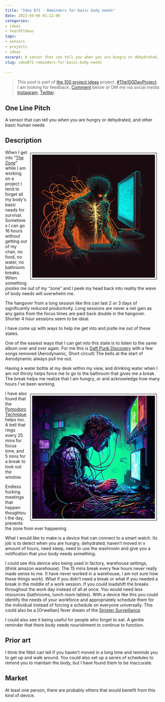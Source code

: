 ```yaml
---
title: "Idea 072 - Reminders for basic body needs"
date: 2023-04-09 01:12:00
categories:
- ideas
- YearOfIdeas
tags:
- sensors
- projects
- ideas
excerpt: A sensor that can tell you when you are hungry or dehydrated, and other basic human needs
slug: idea072-reminders-for-basic-body-needs

---
```


> This post is part of [the 100 project ideas](https://blog.abluestar.com/projects/2023-100-ideas/) project. [#The100DayProject](https://www.the100dayproject.org/). I am looking for feedback. <a href='#utterances-comments'>Comment</a> below or DM me via social media <a href="https://instagram.com/funvill" rel="nofollow noopener noreferrer"><i class="fab fa-fw fa-instagram" aria-hidden="true"></i><span class="label">Instagram</span></a>, <a href="https://twitter.com/funvill" rel="nofollow noopener noreferrer"><i class="fab fa-fw fa-twitter" aria-hidden="true"></i><span class="label">Twitter</span></a>.

## One Line Pitch

A sensor that can tell you when you are hungry or dehydrated, and other basic human needs

## Description

<img src='\public\uploads\2023\the-zone.png' alt='the-zone' style="float: right; margin: 10px; max-width: 400px; border: 1px solid black; padding: 5px">When I get into “[The Zone](https://computus.org/7-tips-for-programming-in-the-zone/)" while I am working on a project I tend to forget all my body's basic needs for survival. Sometimes I can go 16 hours without getting out of my chair, no food, no water, no bathroom breaks. When something jossles me out of my “zone” and I peek my head back into reality the wave of body needs will overwhelm me.

The hangover from a long session like this can last 2 or 3 days of significantly reduced productivity. Long sessions are never a net gain as any gains from the focus times are paid back double in the hangover. Shorter 4 hour sessions seem to be ideal.

I have come up with ways to help me get into and jostle me out of these states.

One of the easiest ways that I can get into this state is to listen to the same album over and over again. For me this is [Daft Punk Discovery](https://en.wikipedia.org/wiki/Discovery_(Daft_Punk_album)) with a few songs removed (Aerodynamic, Short circuit) The bells at the start of Aerodynamic always pull me out.

Having a water bottle at my desk within my view, and drinking water when I am not thirsty helps force me to go to the bathroom that gives me a break. The break helps me realize that I am hungry, or and acknowledge how many hours I've been working.

<img src='\public\uploads\2023\the-zone2.png' alt='the-zone2' style="float: right; margin: 10px; max-width: 400px; border: 1px solid black; padding: 5px" >I have also found that the [Pomodoro Technique](https://en.wikipedia.org/wiki/Pomodoro_Technique) helps too. A bell that rings every 25 mins for focus time, and 5 mins for a break to look out the window.

Endless fucking meetings that happen thoughtout the day, prevents the zone from ever happening.

What I would like to make is a device that can connect to a smart watch. Its job is to detect when you are hungry, dehydrated, haven’t moved in x amount of hours, need sleep, need to use the washroom and give you a notification that your body needs something.

I could see this device also being used in factory, warehouse settings, (think amazon warehouse). The 15 mins break every few hours never really made sense to me. (I have never worked in a warehouse, I am not sure how these things work). What if you didn’t need a break or what if you needed a break in the middle of a work session. If you could loadshift the breaks throughout the work day instead of all at once. You would need less resources (bathrooms, lunch room tables). With a device like this you could identify the needs of your workforce and appropriately schedule them for the individual instead of forcing a schedule on everyone universally. This could also be a [Orwellian] fever dream of the [Sinister Surveillance](https://tvtropes.org/pmwiki/pmwiki.php/Main/SinisterSurveillance)

I could also see it being useful for people who forget to eat. A gentle reminder that there body needs nourishment to continue to function.

## Prior art

I think the fitbit can tell if you haven’t moved in a long time and reminds you to get up and walk around. You could also set up a series of schedules to remind you to maintain the body, but I have found them to be inaccurate.

## Market

At least one person, there are probably others that would benefit from this kind of device.
